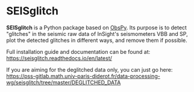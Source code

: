 # SEISglitch


**SEISglitch** is a Python package based on [ObsPy](https://github.com/obspy/obspy/wiki).
Its purpose is to detect "glitches" in the seismic raw data of InSight's seismometers
VBB and SP, plot the detected glitches in different ways, and
remove them if possible.

Full installation guide and documentation can be found at:  
https://seisglitch.readthedocs.io/en/latest/

If you are aiming for the deglitched data only, you can just go here:  
https://pss-gitlab.math.univ-paris-diderot.fr/data-processing-wg/seisglitch/tree/master/DEGLITCHED_DATA